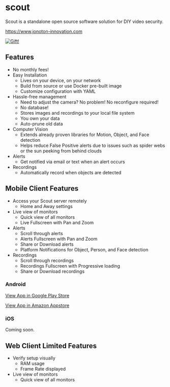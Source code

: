 # scout
Scout is a standalone open source software solution for DIY video security.

https://www.jonoton-innovation.com

[![Gift!](https://img.shields.io/badge/Gift!-PayPal-green.svg)](https://www.paypal.com/cgi-bin/webscr?cmd=_donations&business=RLF3ZHK79YL3W&currency_code=USD&source=url)

## Features
* No monthly fees!
* Easy Installation
  * Lives on your device, on your network
  * Build from source or use Docker pre-built image
  * Customize configuration with YAML
* Hassle-free management
  * Need to adjust the camera? No problem! No reconfigure required!
  * No database!
  * Stores images and recordings to your local file system
  * You own your data
  * Auto-prune old data
* Computer Vision
  * Extends already proven libraries for Motion, Object, and Face detection
  * Helps reduce False Positive alerts due to issues such as spider webs or the sun peeking from behind clouds
* Alerts
  * Get notified via email or text when an alert occurs
* Recordings
  * Automatically record when objects are detected

## Mobile Client Features
* Access your Scout server remotely
  * Home and Away settings
* Live view of monitors
  * Quick view of all monitors
  * Live Fullscreen with Pan and Zoom
* Alerts
  * Scroll through alerts
  * Alerts Fullscreen with Pan and Zoom
  * Share or Download alerts
  * Platform Notifications for Object, Person, and Face detection
* Recordings
  * Scroll through recordings
  * Recordings Fullscreen with Progressive loading
  * Share or Download recordings

### Android
[View App in Google Play Store](https://play.google.com/store/apps/details?id=com.jonoton.scout)

[View App in Amazon Appstore](https://www.amazon.com/gp/mas/dl/android?p=com.jonoton.scout)

### iOS
Coming soon.

## Web Client Limited Features
* Verify setup visually
  * RAM usage
  * Frame Rate displayed
* Live view of monitors
  * Quick view of all monitors
